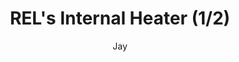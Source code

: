 ---
media: "images/rounds/round_3/rel_heater_1.png"
media_type: image
type: art
title: REL's Internal Heater (1/2)
author: [Jay]
desc: Expedition cyborgs were equipped with internal emergency heaters, for use in extending the lives of freezing crewmembers. NT didn't manage to work out all the technical bugs though...
---